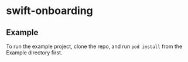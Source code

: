 # swift-onboarding

## Example

To run the example project, clone the repo, and run `pod install` from the Example directory first.
